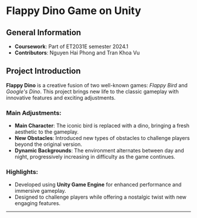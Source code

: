 # Flappy Dino Game on Unity

## General Information
- **Coursework**: Part of ET2031E semester 2024.1
- **Contributors**: Nguyen Hai Phong and Tran Khoa Vu

## Project Introduction

**Flappy Dino** is a creative fusion of two well-known games: *Flappy Bird* and *Google's Dino*. This project brings new life to the classic gameplay with innovative features and exciting adjustments.

### Main Adjustments:
- **Main Character**: The iconic bird is replaced with a dino, bringing a fresh aesthetic to the gameplay.
- **New Obstacles**: Introduced new types of obstacles to challenge players beyond the original version.
- **Dynamic Backgrounds**: The environment alternates between day and night, progressively increasing in difficulty as the game continues.

### Highlights:
- Developed using **Unity Game Engine** for enhanced performance and immersive gameplay.
- Designed to challenge players while offering a nostalgic twist with new engaging features.
  
---

